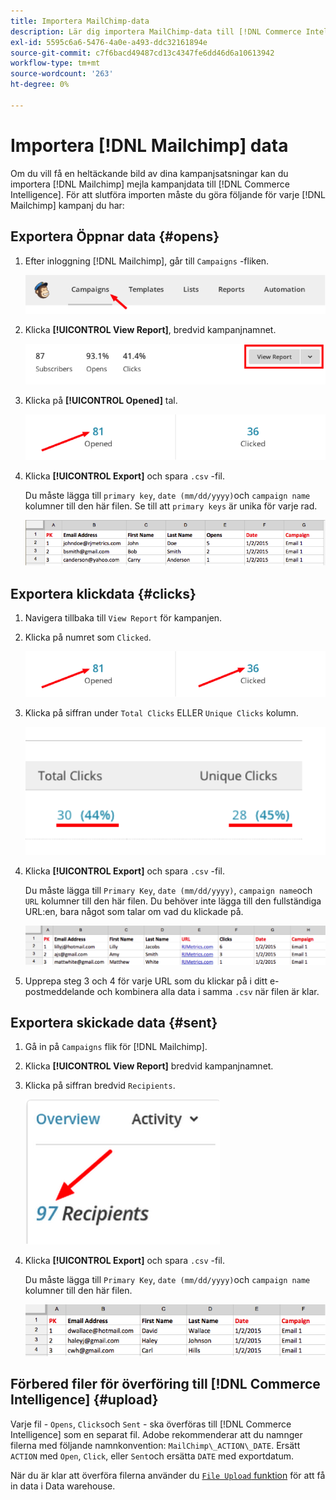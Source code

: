 ```yaml
---
title: Importera MailChimp-data
description: Lär dig importera MailChimp-data till [!DNL Commerce Intelligence].
exl-id: 5595c6a6-5476-4a0e-a493-ddc32161894e
source-git-commit: c7f6bacd49487cd13c4347fe6dd46d6a10613942
workflow-type: tm+mt
source-wordcount: '263'
ht-degree: 0%

---
```


# Importera [!DNL Mailchimp] data

Om du vill få en heltäckande bild av dina kampanjsatsningar kan du importera [!DNL Mailchimp] mejla kampanjdata till [!DNL Commerce Intelligence]. För att slutföra importen måste du göra följande för varje [!DNL Mailchimp] kampanj du har:

## Exportera Öppnar data {#opens}

1. Efter inloggning [!DNL Mailchimp], går till `Campaigns` -fliken.

   ![importera mailchimp 1](../../../assets/import-mailchimp-1.png)

1. Klicka **[!UICONTROL View Report]**, bredvid kampanjnamnet.

   ![importera mailchimp 2](../../../assets/import-mailchimp-2.png)

1. Klicka på **[!UICONTROL Opened]** tal.

   ![importera mailchimp 3](../../../assets/import-mailchimp-3.png)

1. Klicka **[!UICONTROL Export]** och spara `.csv` -fil.

   Du måste lägga till `primary key`, `date (mm/dd/yyyy)`och `campaign name` kolumner till den här filen. Se till att `primary keys` är unika för varje rad.

   ![importera mailchimp 4](../../../assets/import-mailchimp-4.png)

## Exportera klickdata {#clicks}

1. Navigera tillbaka till `View Report` för kampanjen.

1. Klicka på numret som `Clicked`.

   ![importera mailchimp 5](../../../assets/import-mailchimp-5.png)

1. Klicka på siffran under `Total Clicks` ELLER `Unique Clicks` kolumn.

   ![importera mailchimp 6](../../../assets/import-mailchimp-6.png)

1. Klicka **[!UICONTROL Export]** och spara `.csv` -fil.

   Du måste lägga till `Primary Key`, `date (mm/dd/yyyy)`, `campaign name`och `URL` kolumner till den här filen. Du behöver inte lägga till den fullständiga URL:en, bara något som talar om vad du klickade på.

   ![importera mailchimp 7](../../../assets/import-mailchimp-7.png)

1. Upprepa steg 3 och 4 för varje URL som du klickar på i ditt e-postmeddelande och kombinera alla data i samma `.csv` när filen är klar.

## Exportera skickade data {#sent}

1. Gå in på `Campaigns` flik för [!DNL Mailchimp].

1. Klicka **[!UICONTROL View Report]** bredvid kampanjnamnet.

1. Klicka på siffran bredvid `Recipients`.

   ![importera mailchimp 8](../../../assets/import-mailchimp-8.png)

1. Klicka **[!UICONTROL Export]** och spara `.csv` -fil.

   Du måste lägga till `Primary Key`, `date (mm/dd/yyyy)`och `campaign name` kolumner till den här filen.

   ![importera mailchimp 9](../../../assets/import-mailchimp-9.png)

## Förbered filer för överföring till [!DNL Commerce Intelligence] {#upload}

Varje fil - `Opens`, `Clicks`och `Sent` - ska överföras till [!DNL Commerce Intelligence] som en separat fil. Adobe rekommenderar att du namnger filerna med följande namnkonvention: `MailChimp\_ACTION\_DATE`. Ersätt `ACTION` med `Open`, `Click`, eller `Sent`och ersätta `DATE` med exportdatum.

När du är klar att överföra filerna använder du [`File Upload` funktion](../connecting-data/using-file-uploader.md) för att få in data i Data warehouse.
